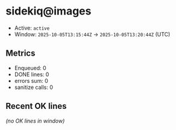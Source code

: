 # sidekiq@images

- Active: `active`
- Window: `2025-10-05T13:15:44Z` → `2025-10-05T13:20:44Z` (UTC)

## Metrics
- Enqueued: 0
- DONE lines: 0
- errors sum: 0
- sanitize calls: 0

## Recent OK lines
_(no OK lines in window)_
